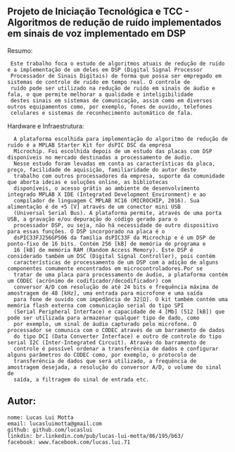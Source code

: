 Projeto de Iniciação Tecnológica e TCC - Algoritmos de redução de ruído implementados em sinais de voz implementado em DSP
-------------------------------------------------------------

Resumo:

     Este trabalho foca o estudo de algoritmos atuais de redução de ruído e a implementação de um deles em DSP (Digital Signal Processor
     Processador de Sinais Digitais) de forma que possa ser empregado em sistemas de controle de ruído em tempo real. O controle de
     ruído pode ser utilizado na redução de ruído em sinais de áudio e fala, o que permite melhorar a qualidade e inteligibilidade
     destes sinais em sistemas de comunicação, assim como em diversos outros equipamentos como, por exemplo, fones de ouvido, telefones
     celulares e sistemas de reconhecimento automático de fala.

Hardware e Infraestrutura:

      A plataforma escolhida para implementação do algoritmo de redução de ruído é a MPLAB Starter Kit for dsPIC DSC da empresa
      Microchip. Foi escolhida depois de um estudo das placas com DSP disponíveis no mercado destinadas a processamento de áudio. 
      Nesse estudo foram levadas em conta as características da placa, preço, facilidade de aquisição, familiaridade do autor deste
      trabalho com outros processadores da empresa, suporte da comunidade que aborta ideias e soluções online, as bibliotecas
      disponíveis, o acesso grátis ao ambiente de desenvolvimento integrado MPLAB X IDE (Integrated Development Environment) e ao
      compilador de linguagem C MPLAB XC16 (MICROCHIP, 2016). Sua alimentação é de +5 [V] através de um conector mini USB
      (Universal Serial Bus). A plataforma permite, através de uma porta USB, a gravação e/ou depuração do código gerado para o
      processador DSP, ou seja, não há necessidade de outro dispositivo para essas funções. O DSP incorporado na placa é o
      dsPIC33FJ256GP506 da família dsPIC33F da Microchip e é um DSP de ponto-fixo de 16 bits. Contém 256 [kB] de memória de programa e
      16 [kB] de memória RAM (Random Access Memory). Este DSP é considerado também um DSC (Digital Signal Controller), pois contém
      características de processamento de um DSP com a adição de alguns componentes comumente encontrados em microcontroladores.Por se
      tratar de uma placa para processamento de áudio, a plataforma contém um CODEC (acrônimo de codificador/decodificador) com
      conversor A/D com resolução de até 24 bits e frequência máxima de amostragem de 48 [kHz], uma entrada para microfone e uma saída
      para fone de ouvido com impedância de 32[Ω]. O kit também contém uma memória flash externa com comunicação serial do tipo SPI
      (Serial Peripheral Interface) e capacidade de 4 [Mb] (512 [kB]) que pode ser utilizada para armazenar qualquer tipo de dado, como
      por exemplo, um sinal de áudio capturado pelo microfone. O processador se comunica com o CODEC através de um barramento de dados
      do tipo DCI (Data Converter Interface) e outro de controle do tipo serial I2C (Inter-Integrated Circuit). Através do barramento de
      controle é possível ordenar a transferência de dados e configurar alguns parâmetros do CODEC como, por exemplo, o protocolo de
      transferência de dados que será utilizado, a frequência de amostragem desejada, a resolução do conversor A/D, o volume do sinal de
      saída, a filtragem do sinal de entrada etc.
      
Autor:
-------------------------------------------------------------

    nome: Lucas Lui Motta
    email: lucasluimotta@gmail.com
    github: github.com/lucaslui
    linkdin: br.linkedin.com/pub/lucas-lui-motta/86/195/b63/
    facebook: www.facebook.com/lucas.lui.71
